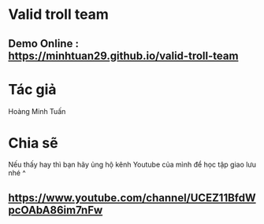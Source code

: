 # Valid troll team
## Demo Online : https://minhtuan29.github.io/valid-troll-team  
  
# Tác giả
Hoàng Minh Tuấn
# Chia sẽ 
Nếu thấy hay thì bạn hãy ủng hộ kênh Youtube của mình để học tập giao lưu nhé ^  
## https://www.youtube.com/channel/UCEZ11BfdWpcOAbA86im7nFw 
